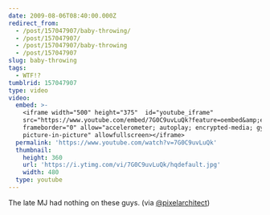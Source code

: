 ```yaml
---
date: 2009-08-06T08:40:00.000Z
redirect_from:
  - /post/157047907/baby-throwing/
  - /post/157047907/
  - /post/157047907/baby-throwing
  - /post/157047907
slug: baby-throwing
tags:
  - WTF!?
tumblrid: 157047907
type: video
video:
  embed: >-
    <iframe width="500" height="375"  id="youtube_iframe"
    src="https://www.youtube.com/embed/7G0C9uvLuQk?feature=oembed&amp;enablejsapi=1&amp;origin=https://safe.txmblr.com&amp;wmode=opaque"
    frameborder="0" allow="accelerometer; autoplay; encrypted-media; gyroscope;
    picture-in-picture" allowfullscreen></iframe>
  permalink: 'https://www.youtube.com/watch?v=7G0C9uvLuQk'
  thumbnail:
    height: 360
    url: 'https://i.ytimg.com/vi/7G0C9uvLuQk/hqdefault.jpg'
    width: 480
  type: youtube
---
```

<p>The late MJ had nothing on these guys. (via <a href="http://twitter.com/pixelarchitect/status/3162608863">@pixelarchitect</a>)</p>
